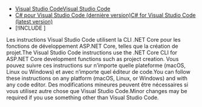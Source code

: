 * [<span data-ttu-id="1c117-101">Visual Studio Code</span><span class="sxs-lookup"><span data-stu-id="1c117-101">Visual Studio Code</span></span>](https://code.visualstudio.com/download)
* [<span data-ttu-id="1c117-102">C# pour Visual Studio Code (dernière version)</span><span class="sxs-lookup"><span data-stu-id="1c117-102">C# for Visual Studio Code (latest version)</span></span>](https://marketplace.visualstudio.com/items?itemName=ms-dotnettools.csharp)
* [!INCLUDE [](~/includes/3.0-SDK.md)]

<span data-ttu-id="1c117-103">Les instructions Visual Studio Code utilisent la CLI .NET Core pour les fonctions de développement ASP.NET Core, telles que la création de projet.</span><span class="sxs-lookup"><span data-stu-id="1c117-103">The Visual Studio Code instructions use the .NET Core CLI for ASP.NET Core development functions such as project creation.</span></span> <span data-ttu-id="1c117-104">Vous pouvez suivre ces instructions sur n’importe quelle plateforme (macOS, Linux ou Windows) et avec n’importe quel éditeur de code.</span><span class="sxs-lookup"><span data-stu-id="1c117-104">You can follow these instructions on any platform (macOS, Linux, or Windows) and with any code editor.</span></span> <span data-ttu-id="1c117-105">Des modifications mineures peuvent être nécessaires si vous utilisez autre chose que Visual Studio Code.</span><span class="sxs-lookup"><span data-stu-id="1c117-105">Minor changes may be required if you use something other than Visual Studio Code.</span></span>
